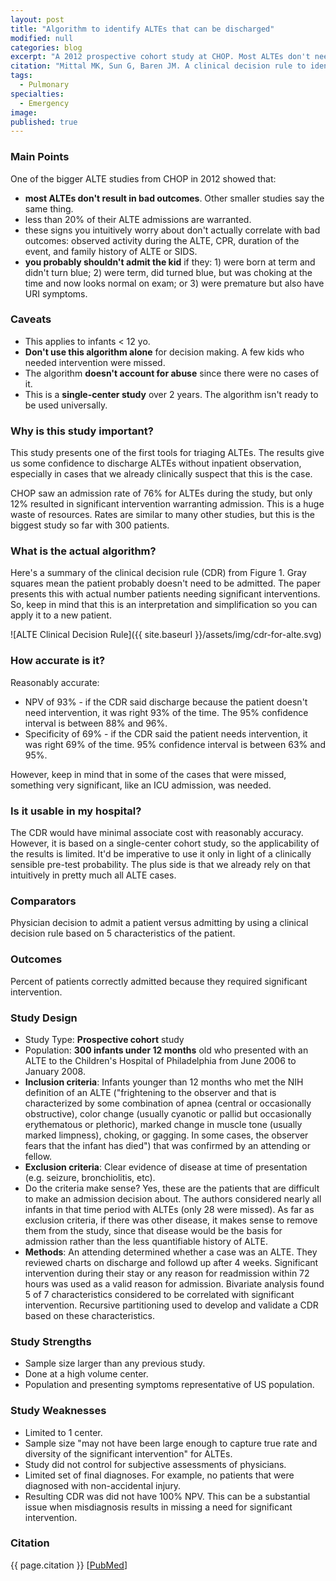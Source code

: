 ```yaml
---
layout: post
title: "Algorithm to identify ALTEs that can be discharged"
modified: null
categories: blog
excerpt: "A 2012 prospective cohort study at CHOP. Most ALTEs don't need admission. Use this algorithm to determine who can go home."
citation: "Mittal MK, Sun G, Baren JM. A clinical decision rule to identify infants with apparent life-threatening event who can be safely discharged from the emergency department. Pediatr Emerg Care. 2012;28(7):599-605."
tags:
  - Pulmonary
specialties:
  - Emergency
image:
published: true
---
```


### Main Points

One of the bigger ALTE studies from CHOP in 2012 showed that:

* **most ALTEs don't result in bad outcomes**. Other smaller studies say the same thing.
* less than 20% of their ALTE admissions are warranted.
* these signs you intuitively worry about don't  actually correlate with bad outcomes: observed activity during the ALTE, CPR, duration of the event, and family history of ALTE or SIDS.
* **you probably shouldn't admit the kid** if they: 1) were born at term and didn't turn blue; 2) were term, did turned blue, but was choking at the time and now looks normal on exam; or 3) were premature but also have URI symptoms.

### Caveats

* This applies to infants < 12 yo.
* **Don't use this algorithm alone** for decision making. A few kids who needed intervention were missed.
* The algorithm **doesn't account for abuse** since there were no cases of it.
* This is a **single-center study** over 2 years. The algorithm isn't ready to be used universally.

### Why is this study important?

This study presents one of the first tools for triaging ALTEs. The results give us some confidence to discharge ALTEs without inpatient observation, especially in cases that we already clinically suspect that this is the case.

CHOP saw an admission rate of 76% for ALTEs during the study, but only 12% resulted in significant intervention warranting admission. This is a huge waste of resources. Rates are similar to many other studies, but this is the biggest study so far with 300 patients.

### What is the actual algorithm?

Here's a summary of the clinical decision rule (CDR) from Figure 1. Gray squares mean the patient probably doesn't need to be admitted. The paper presents this with actual number patients needing significant interventions. So, keep in mind that this is an interpretation and simplification so you can apply it to a new patient.

![ALTE Clinical Decision Rule]({{ site.baseurl }}/assets/img/cdr-for-alte.svg)

### How accurate is it?

Reasonably accurate:

* NPV of 93% - if the CDR said discharge because the patient doesn't need intervention, it was right 93% of the time. The 95% confidence interval is between 88% and 96%.
* Specificity of 69% - if the CDR said the patient needs intervention, it was right 69% of the time. 95% confidence interval is between 63% and 95%.

However, keep in mind that in some of the cases that were missed, something very significant, like an ICU admission, was needed.

### Is it usable in my hospital?

The CDR would have minimal associate cost with reasonably accuracy. However, it is based on a single-center cohort study, so the applicability of the results is limited. It'd be imperative to use it only in light of a clinically sensible pre-test probability. The plus side is that we already rely on that intuitively in pretty much all ALTE cases.

### Comparators

Physician decision to admit a patient versus admitting by using a clinical decision rule based on 5 characteristics of the patient.

### Outcomes

Percent of patients correctly admitted because they required significant intervention.

### Study Design

* Study Type: **Prospective cohort** study
* Population: **300 infants under 12 months** old who presented with an ALTE to the Children's Hospital of Philadelphia from June 2006 to January 2008.
* **Inclusion criteria**: Infants younger than 12 months who met the NIH definition of an ALTE ("frightening to the observer and that is characterized by some combination of apnea (central or occasionally obstructive), color change (usually cyanotic or pallid but occasionally erythematous or plethoric), marked change in muscle tone (usually marked limpness), choking, or gagging. In some cases, the observer fears that the infant has died") that was confirmed by an attending or fellow.
* **Exclusion criteria**: Clear evidence of disease at time of presentation (e.g. seizure, bronchiolitis, etc).
* Do the criteria make sense? Yes, these are the patients that are difficult to make an admission decision about. The authors considered nearly all infants in that time period with ALTEs (only 28 were missed). As far as exclusion criteria, if there was other disease, it makes sense to remove them from the study, since that disease would be the basis for admission rather than the less quantifiable history of ALTE.
* **Methods**: An attending determined whether a case was an ALTE. They reviewed charts on discharge and followd up after 4 weeks. Significant intervention during their stay or any reason for readmission within 72 hours was used as a valid reason for admission. Bivariate analysis found 5 of 7 characteristics considered to be correlated with significant intervention. Recursive partitioning used to develop and validate a CDR based on these characteristics.


### Study Strengths

* Sample size larger than any previous study.
* Done at a high volume center.
* Population and presenting symptoms representative of US population.

### Study Weaknesses
* Limited to 1 center.
* Sample size "may not have been large enough to capture true rate and diversity of the significant intervention" for ALTEs.
* Study did not control for subjective assessments of physicians.
* Limited set of final diagnoses. For example, no patients that were diagnosed with non-accidental injury.
* Resulting CDR was did not have 100% NPV. This can be a substantial issue when misdiagnosis results in missing a need for significant intervention.

### Citation

{{ page.citation }} [[PubMed][PubMed]]

[PubMed]: http://www.ncbi.nlm.nih.gov/pubmed/22743742
